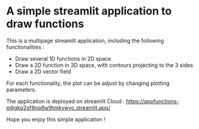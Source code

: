 # A simple streamlit application to draw functions

This is a multipage streamlit application, including the following functionalities : 

- Draw several 1D functions in 2D space
- Draw a 2D function in 3D space, with contours projecting to the 3 sides 
- Draw a 2D vector field

For each functionality, the plot can be adjust by changing plotting parameters. 

The application is deployed on streamlit Cloud : 
https://appfunctions-edjgkq2qf8np8w9tmkywyc.streamlit.app/

Hope you enjoy this simple application !
